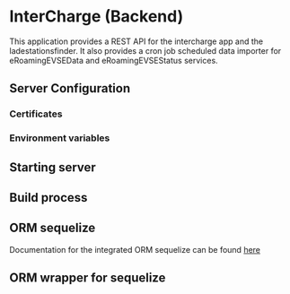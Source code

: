 # InterCharge (Backend)

This application provides a REST API for the intercharge app and the ladestationsfinder. It also provides a
 cron job scheduled data importer for eRoamingEVSEData and eRoamingEVSEStatus services. 
 
## Server Configuration

### Certificates

<!-- TODO -->

### Environment variables

<!-- TODO -->
 
## Starting server

<!-- TODO -->

## Build process

<!-- TODO -->

## ORM sequelize

Documentation for the integrated ORM sequelize can be found [here](http://docs.sequelizejs.com/en/latest/)

## ORM wrapper for sequelize

<!-- TODO -->



